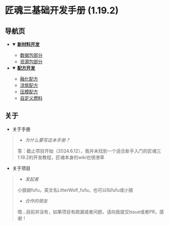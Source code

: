 # 匠魂三基础开发手册 (1.19.2)

## 导航页

<ul>

<li><details open>
<summary><a href="/手册集/新材料开发.md"><b>新材料开发</b></a></summary>
<ul>
<li><a href="/手册集/新材料开发.md#完善材料的数据包部分">数据包部分</a></li>
<li><a href="/手册集/新材料开发.md#完善材料的资源包部分">资源包部分</a></li>
</ul>
</details></li>

<li><details open>
<summary><a href="/手册集/配方.md"><b>配方开发</b></a></summary>
<ul>
<li><a href="/手册集/配方开发.md#融化">融化配方</a></li>
<li><a href="/手册集/配方开发.md#铸件台浇筑">浇筑配方</a></li>
<li><a href="/手册集/配方开发.md#铸件台压模">压模配方</a></li>
<li><a href="/手册集/配方开发.md#融化燃料">自定义燃料</a></li>
</ul>
</details></li>

</ul>

## 关于

* 关于手册
  
> * _为什么要写这本手册？_
> 
> 答：截止项目开始（2024.6.12），我并未找到一个适合新手入门的匠魂三1.19.2的开发教程，匠魂本身的wiki也很潦草

* 关于项目

> * _发起者_
>
> 小狼娘fufu，英文名LitterWolf_fufu。也可以叫fufu或小狼
> 
> * _合作的朋友_
> 
> 嗯...目前并没有，如果项目有疏漏或者问题，请向我提交Issue或者PR，感谢！